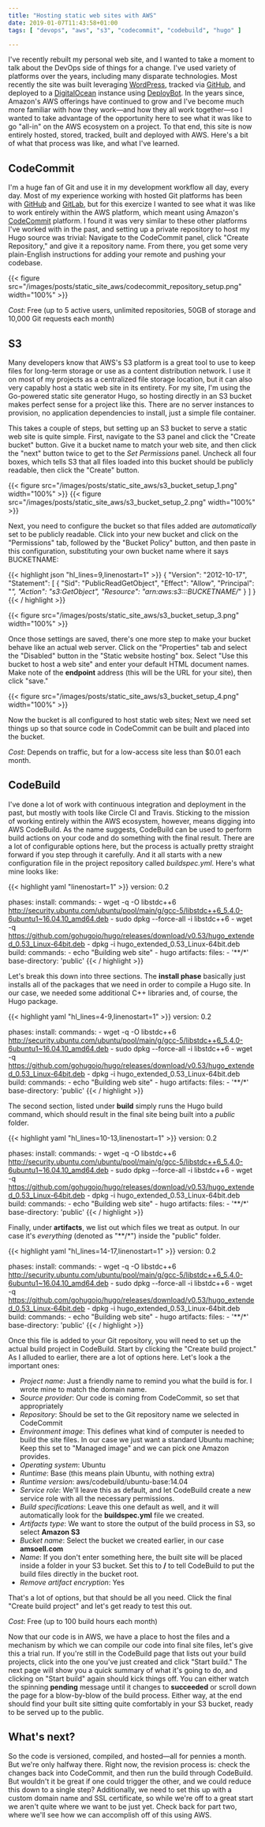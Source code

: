 ```yaml
---
title: "Hosting static web sites with AWS"
date: 2019-01-07T11:43:58+01:00
tags: [ "devops", "aws", "s3", "codecommit", "codebuild", "hugo" ]

---
```


I've recently rebuilt my personal web site, and I wanted to take a moment to talk about the DevOps side of things for a change. I've used variety of platforms over the years, including many disparate technologies. Most recently the site was built leveraging [WordPress](https://wordpress.com), tracked via [GitHub](https://github.com), and deployed to a [DigitalOcean](https://www.digitalocean.com) instance using [DeployBot](https://deploybot.com). In the years since, Amazon's AWS offerings have continued to grow and I've become much more familiar with how they work—and how they all work together—so I wanted to take advantage of the opportunity here to see what it was like to go "all-in" on the AWS ecosystem on a project. To that end, this site is now entirely hosted, stored, tracked, built and deployed with AWS. Here's a bit of what that process was like, and what I've learned.

## CodeCommit

I'm a huge fan of Git and use it in my development workflow all day, every day. Most of my experience working with hosted Git platforms has been with [GitHub](https://github.com/amsoell) and [GitLab](https://gitlab.com/amsoell), but for this exercize I wanted to see what it was like to work entirely within the AWS platform, which meant using Amazon's [CodeCommit](https://aws.amazon.com/codecommit/) platform. I found it was very similar to these other platforms I've worked with in the past, and setting up a private repository to host my Hugo source was trivial: Navigate to the CodeCommit panel, click "Create Repository," and give it a repository name. From there, you get some very plain-English instructions for adding your remote and pushing your codebase.

{{< figure src="/images/posts/static_site_aws/codecommit_repository_setup.png" width="100%" >}}

*Cost*: Free (up to 5 active users, unlimited repositories, 50GB of storage and 10,000 Git requests each month)

## S3

Many developers know that AWS's S3 platform is a great tool to use to keep files for long-term storage or use as a content distribution network. I use it on most of my projects as a centralized file storage location, but it can also very capably host a static web site in its entirety. For my site, I'm using the Go-powered static site generator Hugo, so hosting directly in an S3 bucket makes perfect sense for a project like this. There are no server instances to provision, no application dependencies to install, just a simple file container.

This takes a couple of steps, but setting up an S3 bucket to serve a static web site is quite simple. First, navigate to the S3 panel and click the "Create bucket" button. Give it a bucket name to match your web site, and then click the "next" button twice to get to the *Set Permissions* panel. Uncheck all four boxes, which tells S3 that all files loaded into this bucket should be publicly readable, then click the "Create" button.

{{< figure src="/images/posts/static_site_aws/s3_bucket_setup_1.png" width="100%" >}}
{{< figure src="/images/posts/static_site_aws/s3_bucket_setup_2.png" width="100%" >}}

Next, you need to configure the bucket so that files added are *automatically* set to be publicly readable. Click into your new bucket and click on the "Permissions" tab, followed by the "Bucket Policy" button, and then paste in this configuration, substituting your own bucket name where it says BUCKETNAME:

{{< highlight json "hl_lines=9,linenostart=1" >}}
{
    "Version": "2012-10-17",
    "Statement": [
        {
            "Sid": "PublicReadGetObject",
            "Effect": "Allow",
            "Principal": "*",
            "Action": "s3:GetObject",
            "Resource": "arn:aws:s3:::BUCKETNAME/*"
        }
    ]
}
{{< / highlight >}}

{{< figure src="/images/posts/static_site_aws/s3_bucket_setup_3.png" width="100%" >}}

Once those settings are saved, there's one more step to make your bucket behave like an actual web server. Click on the "Properties" tab and select the "Disabled" button in the "Static website hosting" box. Select "Use this bucket to host a web site" and enter your default HTML document names. Make note of the **endpoint** address (this will be the URL for your site), then click "save."

{{< figure src="/images/posts/static_site_aws/s3_bucket_setup_4.png" width="100%" >}}

Now the bucket is all configured to host static web sites; Next we need set things up so that source code in CodeCommit can be built and placed into the bucket.

*Cost*: Depends on traffic, but for a low-access site less than $0.01 each month.

## CodeBuild

I've done a lot of work with continuous integration and deployment in the past, but mostly with tools like Circle CI and Travis. Sticking to the mission of working entirely within the AWS ecosystem, however, means digging into AWS CodeBuild. As the name suggests, CodeBuild can be used to perform build actions on your code and do something with the final result. There are a lot of configurable options here, but the process is actually pretty straight forward if you step through it carefully. And it all starts with a new configuration file in the project repository called *buildspec.yml*. Here's what mine looks like:

{{< highlight yaml "linenostart=1" >}}
version: 0.2

phases:
    install:
        commands:
            - wget -q -O libstdc++6 http://security.ubuntu.com/ubuntu/pool/main/g/gcc-5/libstdc++6_5.4.0-6ubuntu1~16.04.10_amd64.deb
            - sudo dpkg --force-all -i libstdc++6
            - wget -q https://github.com/gohugoio/hugo/releases/download/v0.53/hugo_extended_0.53_Linux-64bit.deb
            - dpkg -i hugo_extended_0.53_Linux-64bit.deb
    build:
        commands:
            - echo "Building web site"
            - hugo
artifacts:
    files:
      - '**/*'
    base-directory: 'public'
{{< / highlight >}}

Let's break this down into three sections. The **install phase** basically just installs all of the packages that we need in order to compile a Hugo site. In our case, we needed some additional C++ libraries and, of course, the Hugo package.

{{< highlight yaml "hl_lines=4-9,linenostart=1" >}}
version: 0.2

phases:
    install:
        commands:
            - wget -q -O libstdc++6 http://security.ubuntu.com/ubuntu/pool/main/g/gcc-5/libstdc++6_5.4.0-6ubuntu1~16.04.10_amd64.deb
            - sudo dpkg --force-all -i libstdc++6
            - wget -q https://github.com/gohugoio/hugo/releases/download/v0.53/hugo_extended_0.53_Linux-64bit.deb
            - dpkg -i hugo_extended_0.53_Linux-64bit.deb
    build:
        commands:
            - echo "Building web site"
            - hugo
artifacts:
    files:
      - '**/*'
    base-directory: 'public'
{{< / highlight >}}

The second section, listed under **build** simply runs the Hugo build command, which should result in the final site being built into a _public_ folder.

{{< highlight yaml "hl_lines=10-13,linenostart=1" >}}
version: 0.2

phases:
    install:
        commands:
            - wget -q -O libstdc++6 http://security.ubuntu.com/ubuntu/pool/main/g/gcc-5/libstdc++6_5.4.0-6ubuntu1~16.04.10_amd64.deb
            - sudo dpkg --force-all -i libstdc++6
            - wget -q https://github.com/gohugoio/hugo/releases/download/v0.53/hugo_extended_0.53_Linux-64bit.deb
            - dpkg -i hugo_extended_0.53_Linux-64bit.deb
    build:
        commands:
            - echo "Building web site"
            - hugo
artifacts:
    files:
      - '**/*'
    base-directory: 'public'
{{< / highlight >}}

Finally, under **artifacts**, we list out which files we treat as output. In our case it's _everything_ (denoted as "\*\*/\*") inside the "public" folder.

{{< highlight yaml "hl_lines=14-17,linenostart=1" >}}
version: 0.2

phases:
    install:
        commands:
            - wget -q -O libstdc++6 http://security.ubuntu.com/ubuntu/pool/main/g/gcc-5/libstdc++6_5.4.0-6ubuntu1~16.04.10_amd64.deb
            - sudo dpkg --force-all -i libstdc++6
            - wget -q https://github.com/gohugoio/hugo/releases/download/v0.53/hugo_extended_0.53_Linux-64bit.deb
            - dpkg -i hugo_extended_0.53_Linux-64bit.deb
    build:
        commands:
            - echo "Building web site"
            - hugo
artifacts:
    files:
      - '**/*'
    base-directory: 'public'
{{< / highlight >}}

Once this file is added to your Git repository, you will need to set up the actual build project in CodeBuild. Start by clicking the "Create build project." As I alluded to earlier, there are a lot of options here. Let's look a the important ones:

+ _Project name_: Just a friendly name to remind you what the build is for. I wrote mine to match the domain name.  
+ _Source provider_: Our code is coming from CodeCommit, so set that appropriately  
+ _Repository_: Should be set to the Git repository name we selected in CodeCommit  
+ _Environment image_: This defines what kind of computer is needed to build the site files. In our case we just want a standard Ubuntu machine; Keep this set to "Managed image" and we can pick one Amazon provides.  
+ _Operating system_: Ubuntu  
+ _Runtime_: Base (this means plain Ubuntu, with nothing extra)  
+ _Runtime version_: aws/codebuild/ubuntu-base:14.04  
+ _Service role_: We'll leave this as default, and let CodeBuild create a new service role with all the necessary permissions.  
+ _Build specifications_: Leave this one default as well, and it will automatically look for the **buildspec.yml** file we created.
+ _Artifacts type_: We want to store the output of the build process in S3, so select **Amazon S3**
+ _Bucket name_: Select the bucket we created earlier, in our case **amsoell.com**
+ _Name_: If you don't enter something here, the built site will be placed inside a folder in your S3 bucket. Set this to **/** to tell CodeBuild to put the build files directly in the bucket root.
+ _Remove artifact encryption_: Yes

That's a lot of options, but that should be all you need. Click the final "Create build project" and let's get ready to test this out.

*Cost*: Free (up to 100 build hours each month)

Now that our code is in AWS, we have a place to host the files and a mechanism by which we can compile our code into final site files, let's give this a trial run. If you're still in the CodeBuild page that lists out your build projects, click into the one you've just created and click "Start build." The next page will show you a quick summary of what it's going to do, and clicking on "Start build" again should kick things off. You can either watch the spinning **pending** message until it changes to **succeeded** or scroll down the page for a blow-by-blow of the build process. Either way, at the end should find your built site sitting quite comfortably in your S3 bucket, ready to be served up to the public.

## What's next?

So the code is versioned, compiled, and hosted—all for pennies a month. But we're only halfway there. Right now, the revision process is: check the changes back into CodeCommit, and then run the build through CodeBuild. But wouldn't it be great if one could trigger the other, and we could reduce this down to a single step? Additionally, we need to set this up with a custom domain name and SSL certificate, so while we're off to a great start we aren't quite where we want to be just yet. Check back for part two, where we'll see how we can accomplish off of this using AWS.
